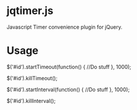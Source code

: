 jqtimer.js
==========

Javascript Timer convenience plugin for jQuery.

Usage
=====

$('#id').startTimeout(function() {
	//Do stuff
}, 1000);

$('#id').killTimeout();

$('#id').startInterval(function() {
	//Do stuff
}, 1000);

$('#id').killInterval();